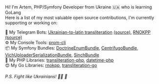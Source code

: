 Hi! I'm Artem, PHP/Symfony Developer from Ukraine 🇺🇦 who is learning GoLang  
Here is a list of my most valuable open source contributions, I'm currently supporting or working on:

🤖 My Telegram Bots:
[Ukrainian-to-latin transliteration](https://t.me/transliteration_ua_bot) [(source)](https://github.com/fre5h/transliteration-telegram-bot),
[RNOKPP](https://t.me/rnokpp_bot) [(source)](https://github.com/fre5h/rnokpp-telegram-bot)  
⚙️ My Console Tools: 
[prom-cli](https://github.com/fre5h/prom-cli)  
📦 My Symfony Bundles:
[DoctrineEnumBundle](https://github.com/fre5h/DoctrineEnumBundle),
[CentrifugoBundle](https://github.com/fre5h/CentrifugoBundle),
[VichUploaderSerializationBundle](https://github.com/fre5h/VichUploaderSerializationBundle),
[SinchBundle](https://github.com/fre5h/SinchBundle)  
🐘 My PHP Libraries:
[transliteration-php](https://github.com/fre5h/transliteration-php),
[datetime-php](https://github.com/fre5h/datetime-php)  
😍 My Go Libraries:
[rnokpp](https://github.com/fre5h/rnokpp),
[transliteration-go](https://github.com/fre5h/transliteration-go)

###### P.S. Fight like Ukrainians! 💙💛 💪
